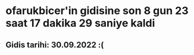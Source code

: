 # ofarukbicer'in gidisine son 8 gun 23 saat 17 dakika 29 saniye kaldi

## Gidis tarihi: 30.09.2022 :(